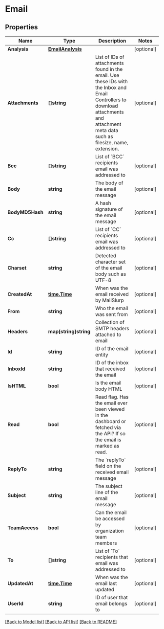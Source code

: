 # Email

## Properties

Name | Type | Description | Notes
------------ | ------------- | ------------- | -------------
**Analysis** | [**EmailAnalysis**](EmailAnalysis) |  | [optional] 
**Attachments** | **[]string** | List of IDs of attachments found in the email. Use these IDs with the Inbox and Email Controllers to download attachments and attachment meta data such as filesize, name, extension. | [optional] 
**Bcc** | **[]string** | List of &#x60;BCC&#x60; recipients email was addressed to | [optional] 
**Body** | **string** | The body of the email message | [optional] 
**BodyMD5Hash** | **string** | A hash signature of the email message | [optional] 
**Cc** | **[]string** | List of &#x60;CC&#x60; recipients email was addressed to | [optional] 
**Charset** | **string** | Detected character set of the email body such as UTF-8 | [optional] 
**CreatedAt** | [**time.Time**](time.Time) | When was the email received by MailSlurp | [optional] 
**From** | **string** | Who the email was sent from | [optional] 
**Headers** | **map[string]string** | Collection of SMTP headers attached to email | [optional] 
**Id** | **string** | ID of the email entity | [optional] 
**InboxId** | **string** | ID of the inbox that received the email | [optional] 
**IsHTML** | **bool** | Is the email body HTML | [optional] 
**Read** | **bool** | Read flag. Has the email ever been viewed in the dashboard or fetched via the API? If so the email is marked as read. | [optional] 
**ReplyTo** | **string** | The &#x60;replyTo&#x60; field on the received email message | [optional] 
**Subject** | **string** | The subject line of the email message | [optional] 
**TeamAccess** | **bool** | Can the email be accessed by organization team members | [optional] 
**To** | **[]string** | List of &#x60;To&#x60; recipients that email was addressed to | [optional] 
**UpdatedAt** | [**time.Time**](time.Time) | When was the email last updated | [optional] 
**UserId** | **string** | ID of user that email belongs to | [optional] 

[[Back to Model list]](../README#documentation-for-models) [[Back to API list]](../README#documentation-for-api-endpoints) [[Back to README]](../README)


